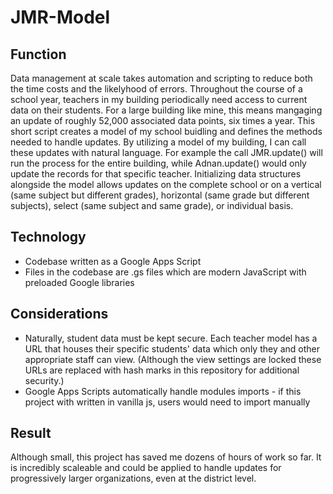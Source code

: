 # JMR-Model
## Function
Data management at scale takes automation and scripting to reduce both the time costs and the likelyhood of errors. Throughout the course of a school year, teachers in my building periodically need access to current data on their students. For a large building like mine, this means mangaging an update of roughly 52,000 associated data points, six times a year. This short script creates a model of my school buidling and defines the methods needed to handle updates. By utilizing a model of my building, I can call these updates with natural language. For example the call JMR.update() will run the process for the entire building, while Adnan.update() would only update the records for that specific teacher. Initializing data structures alongside the model allows updates on the complete school or on a vertical (same subject but different grades), horizontal (same grade but different subjects), select (same subject and same grade), or individual basis.
## Technology
- Codebase written as a Google Apps Script
- Files in the codebase are .gs files which are modern JavaScript with preloaded Google libraries
## Considerations
- Naturally, student data must be kept secure. Each teacher model has a URL that houses their specific students' data which only they and other appropriate staff can view. (Although the view settings are locked these URLs are replaced with hash marks in this repository for additional security.)
- Google Apps Scripts automatically handle modules imports - if this project with written in vanilla js, users would need to import manually
## Result
Although small, this project has saved me dozens of hours of work so far. It is incredibly scaleable and could be applied to handle updates for progressively larger organizations, even at the district level.
